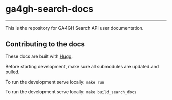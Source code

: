 # ga4gh-search-docs
---
This is the repository for GA4GH Search API user documentation.

## Contributing to the docs
These docs are built with [Hugo](https://gohugo.io/documentation/).

Before starting development, make sure all submodules are updated and pulled.

To run the development serve locally: `make run`

To run the development serve locally: `make build_search_docs`

